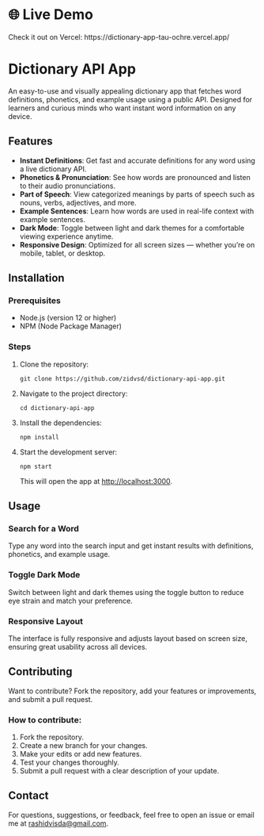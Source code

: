 <!DOCTYPE html>
<html lang="en">
<head>
    <meta charset="UTF-8">
    <meta name="viewport" content="width=device-width, initial-scale=1.0">
</head>
<body>
    <h1>🌐 Live Demo</h1>
    <p>Check it out on Vercel: https://dictionary-app-tau-ochre.vercel.app/</p>
    <h1>Dictionary API App</h1>
    <p>An easy-to-use and visually appealing dictionary app that fetches word definitions, phonetics, and example usage using a public API. Designed for learners and curious minds who want instant word information on any device.</p>
    <h2>Features</h2>
    <ul>
        <li><strong>Instant Definitions</strong>: Get fast and accurate definitions for any word using a live dictionary API.</li>
        <li><strong>Phonetics & Pronunciation</strong>: See how words are pronounced and listen to their audio pronunciations.</li>
        <li><strong>Part of Speech</strong>: View categorized meanings by parts of speech such as nouns, verbs, adjectives, and more.</li>
        <li><strong>Example Sentences</strong>: Learn how words are used in real-life context with example sentences.</li>
        <li><strong>Dark Mode</strong>: Toggle between light and dark themes for a comfortable viewing experience anytime.</li>
        <li><strong>Responsive Design</strong>: Optimized for all screen sizes — whether you’re on mobile, tablet, or desktop.</li>
    </ul>
    <h2>Installation</h2>
    <h3>Prerequisites</h3>
    <ul>
        <li>Node.js (version 12 or higher)</li>
        <li>NPM (Node Package Manager)</li>
    </ul>
    <h3>Steps</h3>
    <ol>
        <li>Clone the repository:
            <pre><code>git clone https://github.com/zidvsd/dictionary-api-app.git</code></pre>
        </li>
        <li>Navigate to the project directory:
            <pre><code>cd dictionary-api-app</code></pre>
        </li>
        <li>Install the dependencies:
            <pre><code>npm install</code></pre>
        </li>
        <li>Start the development server:
            <pre><code>npm start</code></pre>
            <p>This will open the app at <a href="http://localhost:3000" target="_blank">http://localhost:3000</a>.</p>
        </li>
    </ol>
    <h2>Usage</h2>
    <h3>Search for a Word</h3>
    <p>Type any word into the search input and get instant results with definitions, phonetics, and example usage.</p>
    <h3>Toggle Dark Mode</h3>
    <p>Switch between light and dark themes using the toggle button to reduce eye strain and match your preference.</p>
    <h3>Responsive Layout</h3>
    <p>The interface is fully responsive and adjusts layout based on screen size, ensuring great usability across all devices.</p>
    <h2>Contributing</h2>
    <p>Want to contribute? Fork the repository, add your features or improvements, and submit a pull request.</p>
    <h3>How to contribute:</h3>
    <ol>
        <li>Fork the repository.</li>
        <li>Create a new branch for your changes.</li>
        <li>Make your edits or add new features.</li>
        <li>Test your changes thoroughly.</li>
        <li>Submit a pull request with a clear description of your update.</li>
    </ol>
    <h2>Contact</h2>
    <p>For questions, suggestions, or feedback, feel free to open an issue or email me at <a href="mailto:rashidvisda@gmail.com">rashidvisda@gmail.com</a>.</p>
</body>
</html>
